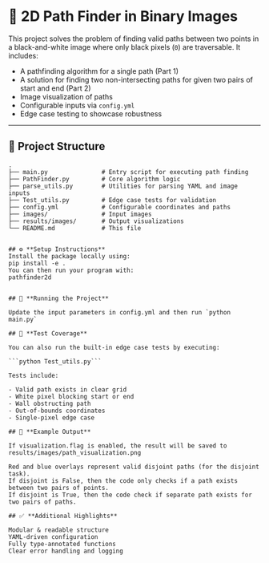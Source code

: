 # 🧭 2D Path Finder in Binary Images

This project solves the problem of finding valid paths between two points in a black-and-white image where only black pixels (`0`) are traversable. It includes:

- A pathfinding algorithm for a single path (Part 1)
- A solution for finding two non-intersecting paths for given two pairs of start and end (Part 2)
- Image visualization of paths
- Configurable inputs via `config.yml`
- Edge case testing to showcase robustness

---

## 📁 Project Structure

```text
.
├── main.py               # Entry script for executing path finding
├── PathFinder.py         # Core algorithm logic
├── parse_utils.py        # Utilities for parsing YAML and image inputs
├── Test_utils.py         # Edge case tests for validation
├── config.yml            # Configurable coordinates and paths
├── images/               # Input images
├── results/images/       # Output visualizations
└── README.md             # This file


## ⚙️ **Setup Instructions**
Install the package locally using:
pip install -e .
You can then run your program with:
pathfinder2d


## 🚀 **Running the Project**

Update the input parameters in config.yml and then run `python main.py`

## 🧪 **Test Coverage**

You can also run the built-in edge case tests by executing:

```python Test_utils.py```

Tests include:

- Valid path exists in clear grid
- White pixel blocking start or end
- Wall obstructing path
- Out-of-bounds coordinates
- Single-pixel edge case

## 📸 **Example Output**

If visualization.flag is enabled, the result will be saved to results/images/path_visualization.png

Red and blue overlays represent valid disjoint paths (for the disjoint task).
If disjoint is False, then the code only checks if a path exists between two pairs of points.
If disjoint is True, then the code check if separate path exists for two pairs of paths.

## ✅ **Additional Highlights**

Modular & readable structure
YAML-driven configuration
Fully type-annotated functions
Clear error handling and logging

